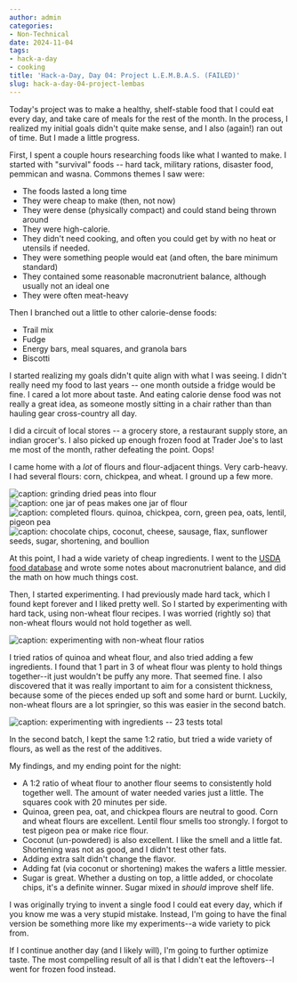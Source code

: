 ```yaml
---
author: admin
categories:
- Non-Technical
date: 2024-11-04
tags:
- hack-a-day
- cooking
title: 'Hack-a-Day, Day 04: Project L.E.M.B.A.S. (FAILED)'
slug: hack-a-day-04-project-lembas
---
```


Today's project was to make a healthy, shelf-stable food that I could eat every day, and take care of meals for the rest of the month. In the process, I realized my initial goals didn't quite make sense, and I also (again!) ran out of time. But I made a little progress.

First, I spent a couple hours researching foods like what I wanted to make. I started with "survival" foods -- hard tack, military rations, disaster food, pemmican and wasna. Commons themes I saw were:

- The foods lasted a long time
- They were cheap to make (then, not now)
- They were dense (physically compact) and could stand being thrown around
- They were high-calorie.
- They didn't need cooking, and often you could get by with no heat or utensils if needed.
- They were something people would eat (and often, the bare minimum standard)
- They contained some reasonable macronutrient balance, although usually not an ideal one
- They were often meat-heavy

Then I branched out a little to other calorie-dense foods:

- Trail mix
- Fudge
- Energy bars, meal squares, and granola bars
- Biscotti

I started realizing my goals didn't quite align with what I was seeing. I didn't really need my food to last years -- one month outside a fridge would be fine. I cared a lot more about taste. And eating calorie dense food was not really a great idea, as someone mostly sitting in a chair rather than than hauling gear cross-country all day.

I did a circuit of local stores -- a grocery store, a restaurant supply store, an indian grocer's. I also picked up enough frozen food at Trader Joe's to last me most of the month, rather defeating the point. Oops!

I came home with a *lot* of flours and flour-adjacent things. Very carb-heavy. I had several flours: corn, chickpea, and wheat. I ground up a few more.

![caption: grinding dried peas into flour](lembas-peaflour1.jpg)
![caption: one jar of peas makes one jar of flour](lembas-peaflour2.jpg)
![caption: completed flours. quinoa, chickpea, corn, green pea, oats, lentil, pigeon pea](lembas-flours.jpg)
![caption: chocolate chips, coconut, cheese, sausage, flax, sunflower seeds, sugar, shortening, and boullion](lembas-nonflours.jpg)

At this point, I had a wide variety of cheap ingredients. I went to the [USDA food database](https://fdc.nal.usda.gov/) and wrote some notes about macronutrient balance, and did the math on how much things cost.

Then, I started experimenting. I had previously made hard tack, which I found kept forever and I liked pretty well. So I started by experimenting with hard tack, using non-wheat flour recipes. I was worried (rightly so) that non-wheat flours would not hold together as well.

![caption: experimenting with non-wheat flour ratios](lembas-batch1.jpg)

I tried ratios of quinoa and wheat flour, and also tried adding a few ingredients. I found that 1 part in 3 of wheat flour was plenty to hold things together--it just wouldn't be puffy any more. That seemed fine. I also discovered that it was really important to aim for a consistent thickness, because some of the pieces ended up soft and some hard or burnt. Luckily, non-wheat flours are a lot springier, so this was easier in the second batch.

![caption: experimenting with ingredients -- 23 tests total](lembas-batch2.jpg)

In the second batch, I kept the same 1:2 ratio, but tried a wide variety of flours, as well as the rest of the additives.

My findings, and my ending point for the night:

- A 1:2 ratio of wheat flour to another flour seems to consistently hold together well. The amount of water needed varies just a little. The squares cook with 20 minutes per side.
- Quinoa, green pea, oat, and chickpea flours are neutral to good. Corn and wheat flours are excellent. Lentil flour smells too strongly. I forgot to test pigeon pea or make rice flour.
- Coconut (un-powdered) is also excellent. I like the smell and a little fat. Shortening was not as good, and I didn't test other fats.
- Adding extra salt didn't change the flavor.
- Adding fat (via coconut or shortening) makes the wafers a little messier.
- Sugar is great. Whether a dusting on top, a little added, or chocolate chips, it's a definite winner. Sugar mixed in *should* improve shelf life.

I was originally trying to invent a single food I could eat every day, which if you know me was a very stupid mistake. Instead, I'm going to have the final version be something more like my experiments--a wide variety to pick from.

If I continue another day (and I likely will), I'm going to further optimize taste. The most compelling result of all is that I didn't eat the leftovers--I went for frozen food instead.
